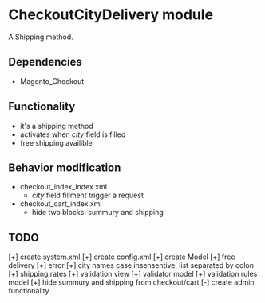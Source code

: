 # CheckoutCityDelivery module

A Shipping method. 

## Dependencies

- Magento_Checkout

## Functionality

- it's a shipping method
- activates when *city* field is filled
- free shipping availible

## Вehavior modification

- checkout_index_index.xml
  - *city* field fillment trigger a request
- checkout_cart_index.xml
  - hide two blocks: summury and shipping

## TODO

[+] create system.xml
[+] create config.xml
[+] create Model
  [+] free delivery
  [+] error
  [+] city names case insensentive, list separated by colon
[+] shipping rates
  [+] validation view
  [+] validator model
  [+] validation rules model
[+] hide summury and shipping from checkout/cart
  [-] create admin functionality


